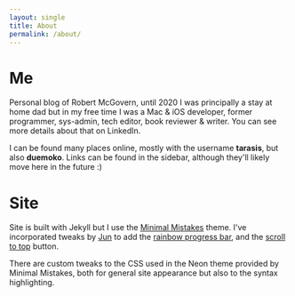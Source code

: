 ```yaml
---
layout: single
title: About
permalink: /about/
---
```


# Me 

Personal blog of Robert McGovern, until 2020 I was principally a stay at home dad but in my free time I was a Mac & iOS developer, former programmer, sys-admin, tech editor, book reviewer & writer. You can see more details about that on LinkedIn.

I can be found many places online, mostly with the username **tarasis**, but also **duemoko**. Links can be found in the sidebar, although they'll likely move here in the future :)

# Site

Site is built with Jekyll but I use the [Minimal Mistakes](https://mmistakes.github.io/minimal-mistakes/) theme. I've incorporated tweaks by [Jun](jun711.github.io) to add the [rainbow progress bar](https://jun711.github.io/web/add-scroll-progress-bar-to-a-website-to-indicate-read-progress/), and the [scroll to top](https://jun711.github.io/web/adding-scroll-to-top-button-to-a-website/) button. 

There are custom tweaks to the CSS used in the Neon theme provided by Minimal Mistakes, both for general site appearance but also to the syntax highlighting.
